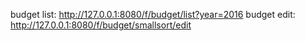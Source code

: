 
budget list: http://127.0.0.1:8080/f/budget/list?year=2016
budget edit: http://127.0.0.1:8080/f/budget/smallsort/edit
